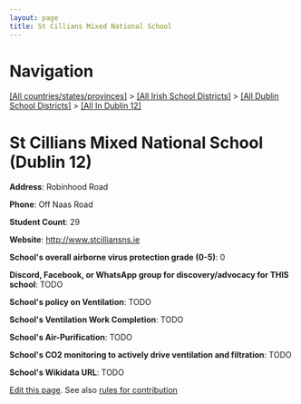 ```yaml
---
layout: page
title: St Cillians Mixed National School
---
```

# Navigation

[[All countries/states/provinces]](../../../..) > [[All Irish School Districts]](../../..) > [[All Dublin School Districts]](../..) > [[All In Dublin 12]](..)

# St Cillians Mixed National School (Dublin 12)

**Address**: Robinhood Road

**Phone**: Off Naas Road

**Student Count**: 29

**Website**: <http://www.stcilliansns.ie>

**School's overall airborne virus protection grade (0-5)**: 0

**Discord, Facebook, or WhatsApp group for discovery/advocacy for THIS school**: TODO

**School's policy on Ventilation**: TODO

**School's Ventilation Work Completion**: TODO

**School's Air-Purification**: TODO

**School's CO2 monitoring to actively drive ventilation and filtration**: TODO

**School's Wikidata URL**: TODO


[Edit this page](https://github.com/ventilate-schools/Ireland/edit/main/./Dublin_12/St_Cillians_Mixed_National_School.md). See also [rules for contribution](../../../contribution-rules/)